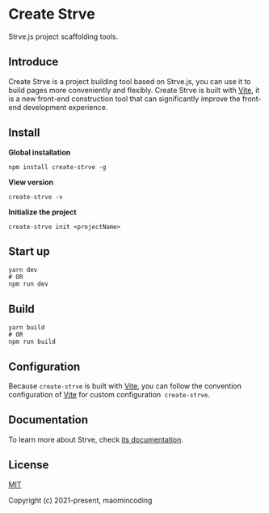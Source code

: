 # Create Strve

Strve.js project scaffolding tools.

## Introduce

Create Strve is a project building tool based on Strve.js, you can use it to build pages more conveniently and flexibly. Create Strve is built with [Vite](https://vitejs.dev/), it is a new front-end construction tool that can significantly improve the front-end development experience.

## Install

**Global installation**

```shell
npm install create-strve -g
```

**View version**
```shell
create-strve -v
```

**Initialize the project**
```shell
create-strve init <projectName>
```

## Start up

```shell
yarn dev
# OR
npm run dev
```

## Build

```shell
yarn build
# OR
npm run build
```

## Configuration

Because `create-strve` is built with [Vite](https://vitejs.dev/), you can follow the convention configuration of [Vite](https://vitejs.dev/) for custom configuration` create-strve`.

## Documentation

To learn more about Strve, check [its documentation](https://maomincoding.github.io/strvejs-doc/tool/#create-strve).

## License

[MIT](http://opensource.org/licenses/MIT)

Copyright (c) 2021-present, maomincoding